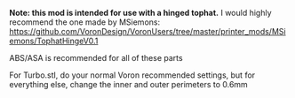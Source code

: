 **Note: this mod is intended for use with a hinged tophat.** I would highly recommend the one made by MSiemons: https://github.com/VoronDesign/VoronUsers/tree/master/printer_mods/MSiemons/TophatHingeV0.1

ABS/ASA is recommended for all of these parts

For Turbo.stl, do your normal Voron recommended settings, but for everything else, change the inner and outer perimeters to 0.6mm
